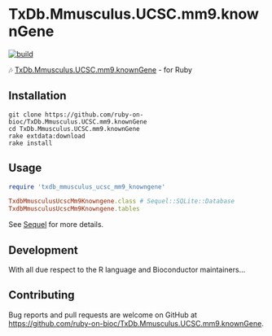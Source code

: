 # TxDb.Mmusculus.UCSC.mm9.knownGene

[![build](https://github.com/ruby-on-bioc/TxDb.Mmusculus.UCSC.mm9.knownGene/actions/workflows/ci.yml/badge.svg)](https://github.com/ruby-on-bioc/TxDb.Mmusculus.UCSC.mm9.knownGene/actions/workflows/ci.yml)

:notes: [TxDb.Mmusculus.UCSC.mm9.knownGene](https://bioconductor.org/packages/TxDb.Mmusculus.UCSC.mm9.knownGene/) - for Ruby

## Installation

```
git clone https://github.com/ruby-on-bioc/TxDb.Mmusculus.UCSC.mm9.knownGene
cd TxDb.Mmusculus.UCSC.mm9.knownGene
rake extdata:download
rake install
```

## Usage

```ruby
require 'txdb_mmusculus_ucsc_mm9_knowngene'

TxdbMmusculusUcscMm9Knowngene.class # Sequel::SQLite::Database
TxdbMmusculusUcscMm9Knowngene.tables
```

See [Sequel](https://github.com/jeremyevans/sequel) for more details.

## Development

With all due respect to the R language and Bioconductor maintainers...

## Contributing

Bug reports and pull requests are welcome on GitHub at https://github.com/ruby-on-bioc/TxDb.Mmusculus.UCSC.mm9.knownGene.
